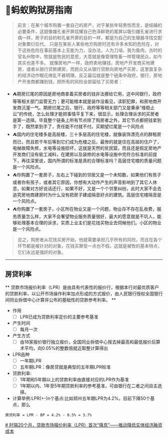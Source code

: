 # :ferris_wheel:蚂蚁购狱房指南

> 前言：在某个城市购置一套自己的房产，对于某些年轻男性而言，是结婚的必要条件，这就像雄孔雀开屏炫耀自己色泽鲜艳的尾屏以吸引雌孔雀进行求偶一样，房子的目的和孔雀开屏的目的一样，都是为自己的生殖器寻找交配对象繁衍后代。
> 只是在某些人某些地方购房时还有许多未知的危险在，对于这些危险在事前基本上无能为力，没办法，人为刀俎，我为鱼肉，古时的官名州牧中，牧就是牧民的意思，大意就是像管理牲畜一样管理民众，如今其实也差不多。
> 就像房地产一样，政府卖地赚钱，房地产开发商买地建房，或者从银行贷款建房，而民众又从银行贷款向房地产买房，这里面复杂的经济动作眼花缭乱不甚明理，反正最后就是整个链条中政府，银行，房地产开发商都赚到钱，把所有的风险全部留给了买房者：

 - :tent:期房烂尾的原因是房地商拿着买房者的钱非法挪给它用，这中间银行，政府等等相关部门监管无力；更可能根本就是装作没看见，渎职犯罪，和房地商开发商沆瀣一气。期房烂尾之后，银行，政府等等相关部门又是秉承“维稳止讼”的传统，怎么处理才能把事情平复下来，很显示，处理合理诉求的买房者是第一选择。毕竟整个链条上所有节点除了购房者之外，其它节点都把钱拿到手了，既然拿到手了，责任能不付就不付。买期望烂尾是一个风险点
 - :tent:国内的住宅楼多是高层楼，三十多层高的住宅楼，就像装饰漂亮点的群租房而已，而且若干年后等到它们成为危楼之后，最惨的就是住在高层的住户了，电梯故障失修，水电等设施损坏，这就是天然的贫民窟，而且还是假定房地产开发商们没有偷工减料，在建房以及装修的水电等设施中完符合标准的前提下，再往深里说，国内所谓的标准是真的合理标准吗？高层住宅楼的质量问题是一个风险点。
 - :tent:你购置了一套房子，左右上下碰到的邻居又是一个未知数，如果他们有孩子或者你有孩子，或者其它原因，你想有大动作产生的声音影响到了其它人休息，如果对方好说话还行，如果不好，又是一个个邻里纠纷，此时大家不会去追究房地商建房时为什么没有把房子建成隔音好点的建筑。高层住宅楼隔音是一个风险点。
 - :tent:你购置了一套房子，小区所在物业又是一个问题，物业存不存在乱收费，服务质量怎么样，大家不会奢望物业服务质量很好，最大的愿意就是不坑人，能够处理基本合理的诉求，实质上业主们是花钱买物业去伺候他们。小区的物业是一个风险点。
>总之，购房者从花钱买房开始，他就需要承担几乎所有的风险，而且在各个环节都是被针对的对象，花钱买罪受一点也不假。这就是被牧的基本特点，它们永远是强奸的对象。
---
## 房贷利率
** 贷款市场报价利率（LPR）是由具有代表性的报价行，根据本行对最优质客户的贷款利率，以公开市场操作利率加点形成的方式报价，由人民银行授权全国银行间同业拆借中心计算并公布的基础性的贷款参考利率。 **
- 作用
  - [ ] LPR已成为贷款利率定价的主要参考基准
- 产生时间
  - [ ] 每月一次
- 产生方式
  - [ ] 由18家报价银行独立报价，全国同业拆借中心按去掉最高和最低报价后算术平均，向0.05%的整数倍就近取整计算得出
- LPR品种
  - [ ] 一年期LPR
  - [ ] 五年期LPR：像房贷就是典型的五年期LPR标准
 - 贷款利率:
   - [ ] 1年期和5年期以上的贷款利率由直接对应的LPR作为基准
   - [ ] 1年期以内、1年至5年期贷款利率的参考基准，可由银行在二者之间自主选择。
  - 计算举例:LPR(+-)n个基点:比如郑州五年期LPR为4.2%，目前下降50个基点，那么
```shell
房贷利率 = LPR - BP = 4.2% - 0.5% = 3.7%
 ```








  [# 时隔20个月，贷款市场报价利率（LPR）首次“降息”——推动降低实体经济融资成本](https://www.gov.cn/xinwen/2021-12/22/content_5663932.htm)
   
<!--stackedit_data:
eyJoaXN0b3J5IjpbLTYyNTg1NjAwOCwtMTA5Mjk1OTkwMCwtMT
A5NzY4MTcxMywtMTYxNDIyODQ4Miw0MDkwNzY4NDksNjU2ODIw
OTIzLC00MDA1MTk5NTQsLTkwNzI3Nzc3MywtMzU4NzQxMjIsMT
czNjI3MDQzNywtMzY5MDQ3MDU1LC0xMzMzNjk3MTI4LC0xMzA4
OTIzNTAwLDY1OTA5Mzg0NCwxMzgzNDk1NDg5LDE3MTI5MDgzMj
UsMTYxNDM5NjYzLDE1OTIyMzk3NjAsMTIyMzM0Njk1LDE0MTM4
MjI3NjVdfQ==
-->